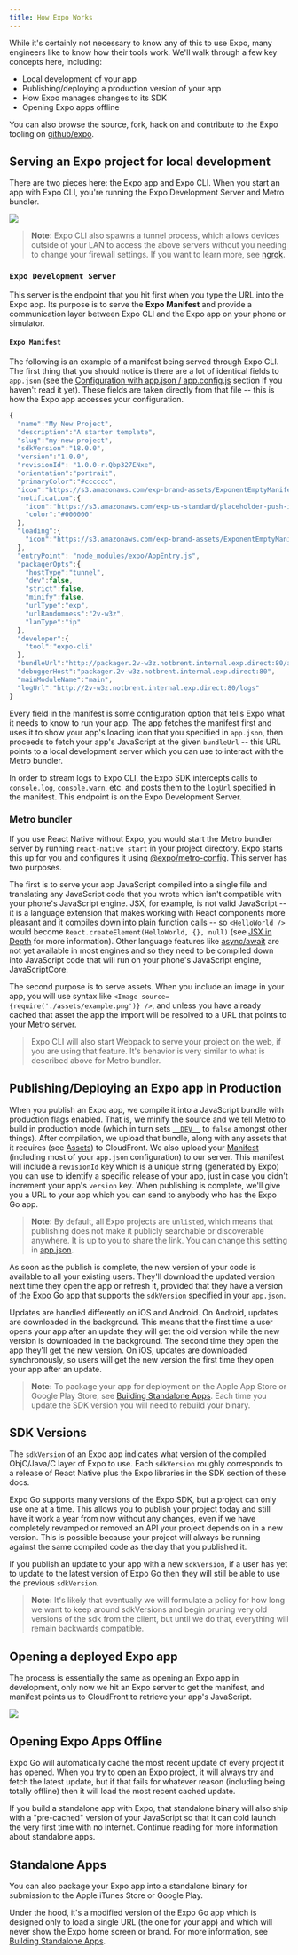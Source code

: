 ```yaml
---
title: How Expo Works
---
```


While it's certainly not necessary to know any of this to use Expo, many engineers like to know how their tools work. We'll walk through a few key concepts here, including:

- Local development of your app
- Publishing/deploying a production version of your app
- How Expo manages changes to its SDK
- Opening Expo apps offline

You can also browse the source, fork, hack on and contribute to the Expo tooling on [github/expo](https://github.com/expo).

## Serving an Expo project for local development

There are two pieces here: the Expo app and Expo CLI. When you start an app with Expo CLI, you're running the Expo Development Server and Metro bundler.

![](/static/images/fetch-app-development.png)

> **Note:** Expo CLI also spawns a tunnel process, which allows devices outside of your LAN to access the above servers without you needing to change your firewall settings. If you want to learn more, see [ngrok](https://ngrok.com/).

### `Expo Development Server`

This server is the endpoint that you hit first when you type the URL into the Expo app. Its purpose is to serve the **Expo Manifest** and provide a communication layer between Expo CLI and the Expo app on your phone or simulator.

#### `Expo Manifest`

The following is an example of a manifest being served through Expo CLI. The first thing that you should notice is there are a lot of identical fields to `app.json` (see the [Configuration with app.json / app.config.js](configuration.md#exp) section if you haven't read it yet). These fields are taken directly from that file -- this is how the Expo app accesses your configuration.

```javascript
{
  "name":"My New Project",
  "description":"A starter template",
  "slug":"my-new-project",
  "sdkVersion":"18.0.0",
  "version":"1.0.0",
  "revisionId": "1.0.0-r.Qbp327ENxe",
  "orientation":"portrait",
  "primaryColor":"#cccccc",
  "icon":"https://s3.amazonaws.com/exp-brand-assets/ExponentEmptyManifest_192.png",
  "notification":{
    "icon":"https://s3.amazonaws.com/exp-us-standard/placeholder-push-icon.png",
    "color":"#000000"
  },
  "loading":{
    "icon":"https://s3.amazonaws.com/exp-brand-assets/ExponentEmptyManifest_192.png"
  },
  "entryPoint": "node_modules/expo/AppEntry.js",
  "packagerOpts":{
    "hostType":"tunnel",
    "dev":false,
    "strict":false,
    "minify":false,
    "urlType":"exp",
    "urlRandomness":"2v-w3z",
    "lanType":"ip"
  },
  "developer":{
    "tool":"expo-cli"
  },
  "bundleUrl":"http://packager.2v-w3z.notbrent.internal.exp.direct:80/apps/new-project-template/main.bundle?platform=ios&dev=false&strict=false&minify=false&hot=false&includeAssetFileHashes=true",
  "debuggerHost":"packager.2v-w3z.notbrent.internal.exp.direct:80",
  "mainModuleName":"main",
  "logUrl":"http://2v-w3z.notbrent.internal.exp.direct:80/logs"
}
```

Every field in the manifest is some configuration option that tells Expo what it needs to know to run your app. The app fetches the manifest first and uses it to show your app's loading icon that you specified in `app.json`, then proceeds to fetch your app's JavaScript at the given `bundleUrl` -- this URL points to a local development server which you can use to interact with the Metro bundler.

In order to stream logs to Expo CLI, the Expo SDK intercepts calls to `console.log`, `console.warn`, etc. and posts them to the `logUrl` specified in the manifest. This endpoint is on the Expo Development Server.

### Metro bundler

If you use React Native without Expo, you would start the Metro bundler server by running `react-native start` in your project directory. Expo starts this up for you and configures it using [@expo/metro-config](../../guides/customizing-metro.md). This server has two purposes.

The first is to serve your app JavaScript compiled into a single file and translating any JavaScript code that you wrote which isn't compatible with your phone's JavaScript engine. JSX, for example, is not valid JavaScript -- it is a language extension that makes working with React components more pleasant and it compiles down into plain function calls -- so `<HelloWorld />` would become `React.createElement(HelloWorld, {}, null)` (see [JSX in Depth](https://facebook.github.io/react/docs/jsx-in-depth.html) for more information). Other language features like [async/await](https://blog.expo.dev/react-native-meets-async-functions-3e6f81111173#.4c2517o5m) are not yet available in most engines and so they need to be compiled down into JavaScript code that will run on your phone's JavaScript engine, JavaScriptCore.

The second purpose is to serve assets. When you include an image in your app, you will use syntax like `<Image source={require('./assets/example.png')} />`, and unless you have already cached that asset the app the import will be resolved to a URL that points to your Metro server.

> Expo CLI will also start Webpack to serve your project on the web, if you are using that feature. It's behavior is very similar to what is described above for Metro bundler.

## Publishing/Deploying an Expo app in Production

When you publish an Expo app, we compile it into a JavaScript bundle with production flags enabled. That is, we minify the source and we tell Metro to build in production mode (which in turn sets [`__DEV__`](https://reactnative.dev/docs/javascript-environment.html#polyfills) to `false` amongst other things). After compilation, we upload that bundle, along with any assets that it requires (see [Assets](../guides/assets.md)) to CloudFront. We also upload your [Manifest](#expo-manifest) (including most of your `app.json` configuration) to our server. This manifest will include a `revisionId` key which is a unique string (generated by Expo) you can use to identify a specific release of your app, just in case you didn't increment your app's `version` key. When publishing is complete, we'll give you a URL to your app which you can send to anybody who has the Expo Go app.

> **Note:** By default, all Expo projects are `unlisted`, which means that publishing does not make it publicly searchable or discoverable anywhere. It is up to you to share the link. You can change this setting in [app.json](configuration.md).

As soon as the publish is complete, the new version of your code is available to all your existing users. They'll download the updated version next time they open the app or refresh it, provided that they have a version of the Expo Go app that supports the `sdkVersion` specified in your `app.json`.

Updates are handled differently on iOS and Android. On Android, updates
are downloaded in the background. This means that the first time a user opens
your app after an update they will get the old version while the new version
is downloaded in the background. The second time they open the app they'll get
the new version. On iOS, updates are downloaded synchronously, so users will
get the new version the first time they open your app after an update.

> **Note:** To package your app for deployment on the Apple App Store or Google Play Store, see [Building Standalone Apps](../distribution/building-standalone-apps.md). Each time you update the SDK version you will need to rebuild your binary.

## SDK Versions

The `sdkVersion` of an Expo app indicates what version of the compiled ObjC/Java/C layer of Expo to use. Each `sdkVersion` roughly corresponds to a release of React Native plus the Expo libraries in the SDK section of these docs.

Expo Go supports many versions of the Expo SDK, but a project can only use one at a time. This allows you to publish your project today and still have it work a year from now without any changes, even if we have completely revamped or removed an API your project depends on in a new version. This is possible because your project will always be running against the same compiled code as the day that you published it.

If you publish an update to your app with a new `sdkVersion`, if a user has yet to update to the latest version of Expo Go then they will still be able to use the previous `sdkVersion`.

> **Note:** It's likely that eventually we will formulate a policy for how long we want to keep around sdkVersions and begin pruning very old versions of the sdk from the client, but until we do that, everything will remain backwards compatible.

## Opening a deployed Expo app

The process is essentially the same as opening an Expo app in development, only now we hit an Expo server to get the manifest, and manifest points us to CloudFront to retrieve your app's JavaScript.

![](/static/images/fetch-app-production.png)

## Opening Expo Apps Offline

Expo Go will automatically cache the most recent update of every project it has opened. When you try to open an Expo project, it will always try and fetch the latest update, but if that fails for whatever reason (including being totally offline) then it will load the most recent cached update.

If you build a standalone app with Expo, that standalone binary will also ship with a "pre-cached" version of your JavaScript so that it can cold launch the very first time with no internet. Continue reading for more information about standalone apps.

## Standalone Apps

You can also package your Expo app into a standalone binary for submission to the Apple iTunes Store or Google Play.

Under the hood, it's a modified version of the Expo Go app which is designed only to load a single URL (the one for your app) and which will never show the Expo home screen or brand. For more information, see [Building Standalone Apps](../distribution/building-standalone-apps.md).
